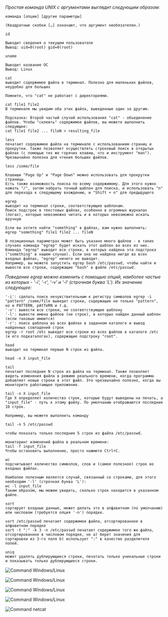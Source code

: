 *Простая команда UNIX с аргументами выглядит следующим образом:*
```commandline
команда [опции] [другие параметры]

(Квадратные скобки […] означают, что аргумент необязателен.)
```

```commandline
id

Выводит сведения о текущем пользователе
Вывод: uid=0(root) gid=0(root)
```

```commandline
uname

Выводит название ОС
Вывод: Linux
```

```commandline
cat
выводит содержимое файла в терминал. Полезно для маленьких файлов, неудобно для больших

Помните, что "cat" не работает с директориями.

cat file1 file2
В терминале мы увидим оба этих файла, выведенные один за другим.

Подсказка: Второй частый случай использования "cat" - объединение файлов. Чтобы "склеить" содержимое файлов, вы можете выполнить следующее:
cat file1 file2 ... fileN > resulting_file
```

```commandline
less
печатает содержимое файла на терминале с использованием страниц и прокрутки. Также позволяет осуществлять строковый поиск в открытых файлах (с помощью тех же горячих клавиш, что и инструмент "man"). Чрезвычайно полезна для чтения больших файлов.

less /some/file

Клавиши "Page Up" и "Page Down" можно использовать для прокрутки страницы.
Есть также возможность поиска по всему содержимому. Для этого нужно нажать "/", затем набрать точный шаблон для поиска, и использовать "n" для перехода к следующему вхождению, и "Shift + n" для предыдущего

```

```commandline
egrep
выводит на терминал строки, соответствующие шаблонам.
Поиск подстрок в текстовых файлах, особенно в огромных журналах (логах), которые невозможно читать и в которых невозможно искать вручную

Если вы хотите найти "something" в файлах, вам нужно выполнить:
egrep "something" file1 file2 ... fileN

В позиционных параметрах может быть указано много файлов - в таких случаях команда "egrep" будет искать этот шаблон во всех из них.
Команда "egrep" выводит все строки, в которых найдена эта подстрока ("something" в нашем случае). Если она не найдена нигде во всех входных файлах, "egrep" ничего не выводит.
Например, вы можете запустить egrep bash /etc/passwd, чтобы найти и вывести все строки, содержащие "bash" в файле /etc/passwd.
```
*Поведение egrep можно изменить с помощью опций, наиболее частые из которых - '-i', '-r', '-v' и '-l' (строчная буква 'L'). Их значение следующее:*

```commandline
'-i': сделать поиск нечувствительным к регистру символов egrep -i "pattern" /some/file выведет строки, содержащие не только "pattern", но и PATTERN, pAtTeRN и т.д.
'-v': вывести все строки, не соответствующие шаблону
'-l': вывести имена файлов (не строк), в которых найден данный шаблон (если таковые имеются)
'-r': поиск шаблона во всех файлах в заданном каталоге и вывод найденных совпадений строк
egrep -r root /etc выведет все строки из всех файлов в каталоге /etc (и его подкаталогах), содержащие подстроку "root".
```

```commandline
head
выводит на терминал первые N строк из файла.

head -n X input_file
```

```commandline
tail
печатает последние N строк из файла на терминал. Также позволяет видеть изменения файла в режиме реального времени, когда программа добавляет новые строки в этот файл. Это чрезвычайно полезно, когда вы мониторите работающее приложение.

tail -n X input_file
Где X определяет количество строк, которые будут выведены на печать, а "input_file" - путь к этому файлу. По умолчанию отображаются последние 10 строк.

Например, вы можете выполнить команду

tail -n 5 /etc/passwd

чтобы показать только последние 5 строк из файла /etc/passwd.

мониторинг изменений файла в реальном времени:
tail -f input_file
Чтобы остановить выполнение, просто нажмите Ctrl+C.
```

```commandline
wc
подсчитывает количество символов, слов и (самое полезное) строк во входных файлах.

Наиболее полезным является случай, связанный со строками, для этого необходим '-l' (строчная буква 'L'):
wc -l input_file
Таким образом, мы можем увидеть, сколько строк находится в указанном файле.
```

```commandline
sort
сортирует входные данные, может делать это в алфавитном (по умолчанию) или числовом (требуется опция '-n') порядке.

sort /etc/passwd печатает содержимое файла, отсортированное в алфавитном порядке
sort -t ":" -k 3 -n /etc/passwd печатает содержимое того же файла, отсортированное в числовом порядке, но a) берет значения для сортировки из 3-го поля b) использует ":" в качестве разделителя полей.
```

```commandline
uniq
может удалять дублирующиеся строки, печатать только уникальные строки и показывать только дублирующиеся строки.
```

![Command Windows/Linux](images/win-lin-comands1.jpg "Windows/Linux команды")

![Command Windows/Linux](images/win-lin-comands2.jpg "Windows/Linux команды")

![Command Windows/Linux](images/win-lin-comands3.jpg "Windows/Linux команды")

![Command Windows/Linux](images/win-lin-comands4.jpg "Windows/Linux команды")

![Command netcat](images/netcat_Linux.jpeg "netcat команды")
